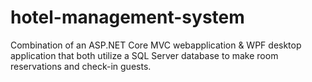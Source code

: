 # hotel-management-system
Combination of an ASP.NET Core MVC webapplication &amp; WPF desktop application that both utilize a SQL Server database to make room reservations and check-in guests.
